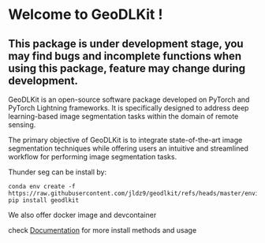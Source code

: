 # Welcome to GeoDLKit !
## This package is under development stage, you may find bugs and incomplete functions when using this package, feature may change during development. 
GeoDLKit is an open-source software package developed on PyTorch and PyTorch Lightning frameworks. It is specifically designed to address deep learning-based image segmentation tasks within the domain of remote sensing.

The primary objective of GeoDLKit is to integrate state-of-the-art image segmentation techniques while offering users an intuitive and streamlined workflow for performing image segmentation tasks.

Thunder seg can be install by:
```
conda env create -f https://raw.githubusercontent.com/jldz9/geodlkit/refs/heads/master/environment.yml
pip install geodlkit
```
We also offer docker image and devcontainer 

check [Documentation](https://jldz9.github.io/geodlkit/) for more install methods and usage
